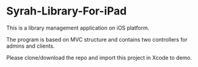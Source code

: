 # Syrah-Library-For-iPad

This is a library management application on iOS platform. 

The program is based on MVC structure and contains two controllers for admins and clients. 

Please clone/download the repo and import this project in Xcode to demo.

